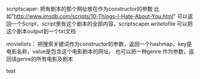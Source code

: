 scriptscaper: 把有剧本的那个网址放在作为constructor的参数 比如"http://www.imsdb.com/scripts/10-Things-I-Hate-About-You.html" 可以返回一个Script，script里有这个剧本的全部内容，scriptscaper.writetofile 可以把这个剧本output到一个txt文档

movielists： 把搜索关键词作为constructor的参数，返回一个hashmap，key是电影名称，value是包含这个电影剧本的网址。 也可以把一种genre 作为参数，返回该genre的所有电影及剧本

test